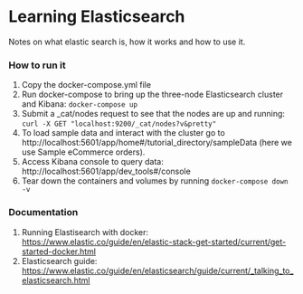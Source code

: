 # Learning Elasticsearch
Notes on what elastic search is, how it works and how to use it.

### How to run it
1. Copy the docker-compose.yml file
2. Run docker-compose to bring up the three-node Elasticsearch cluster and Kibana:
`docker-compose up`
3. Submit a _cat/nodes request to see that the nodes are up and running: 
`curl -X GET "localhost:9200/_cat/nodes?v&pretty"`
4. To load sample data and interact with the cluster go to http://localhost:5601/app/home#/tutorial_directory/sampleData (here we use Sample eCommerce orders).
5. Access Kibana console to query data: http://localhost:5601/app/dev_tools#/console 
6. Tear down the containers and volumes by running `docker-compose down -v`

### Documentation
1. Running Elastisearch with docker: https://www.elastic.co/guide/en/elastic-stack-get-started/current/get-started-docker.html
2. Elasticsearch guide: https://www.elastic.co/guide/en/elasticsearch/guide/current/_talking_to_elasticsearch.html
